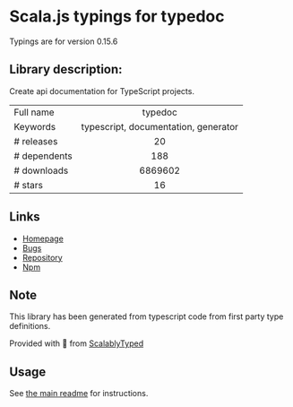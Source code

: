 
# Scala.js typings for typedoc

Typings are for version 0.15.6

## Library description:
Create api documentation for TypeScript projects.

|                    |                 |
| ------------------ | :-------------: |
| Full name          | typedoc |
| Keywords           | typescript, documentation, generator |
| # releases         | 20 |
| # dependents       | 188 |
| # downloads        | 6869602 |
| # stars            | 16 |

## Links
- [Homepage](https://typedoc.org)
- [Bugs](https://github.com/TypeStrong/TypeDoc/issues)
- [Repository](https://github.com/TypeStrong/TypeDoc)
- [Npm](https://www.npmjs.com/package/typedoc)
    


## Note
This library has been generated from typescript code from first party type definitions.

Provided with :purple_heart: from [ScalablyTyped](https://github.com/oyvindberg/ScalablyTyped)

## Usage
See [the main readme](../../readme.md) for instructions.



